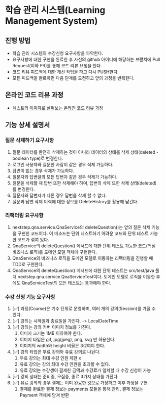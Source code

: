 # 학습 관리 시스템(Learning Management System)

## 진행 방법
* 학습 관리 시스템의 수강신청 요구사항을 파악한다.
* 요구사항에 대한 구현을 완료한 후 자신의 github 아이디에 해당하는 브랜치에 Pull Request(이하 PR)를 통해 코드 리뷰 요청을 한다.
* 코드 리뷰 피드백에 대한 개선 작업을 하고 다시 PUSH한다.
* 모든 피드백을 완료하면 다음 단계를 도전하고 앞의 과정을 반복한다.

## 온라인 코드 리뷰 과정
* [텍스트와 이미지로 살펴보는 온라인 코드 리뷰 과정](https://github.com/next-step/nextstep-docs/tree/master/codereview)

## 기능 상세 설명서
### 질문 삭제하기 요구사항
1. 질문 데이터를 완전히 삭제하는 것이 아니라 데이터의 상태를 삭제 상태(deleted - boolean type)로 변경한다.
2. 로그인 사용자와 질문한 사람이 같은 경우 삭제 가능하다.
3. 답변이 없는 경우 삭제가 가능하다.
4. 질문자와 답변글의 모든 답변자 같은 경우 삭제가 가능하다.
5. 질문을 삭제할 때 답변 또한 삭제해야 하며, 답변의 삭제 또한 삭제 상태(deleted)를 변경한다.
6. 질문자와 답변자가 다른 경우 답변을 삭제 할 수 없다.
7. 질문과 답변 삭제 이력에 대한 정보를 DeleteHistory를 활용해 남긴다.

### 리팩터링 요구사항
1. nextstep.qna.service.QnaService의 deleteQuestion()는 앞의 질문 삭제 기능을 구현한 코드이다. 이 메소드는 단위 테스트하기 어려운 코드와 단위 테스트 가능한 코드가 섞여 있다.
2. QnaService의 deleteQuestion() 메서드에 대한 단위 테스트 가능한 코드(핵심 비즈니스 로직)를 도메인 모델 객체에 구현한다.
3. QnaService의 비즈니스 로직을 도메인 모델로 이동하는 리팩터링을 진행할 때 TDD로 구현한다.
4. QnaService의 deleteQuestion() 메서드에 대한 단위 테스트는 src/test/java 폴더 nextstep.qna.service.QnaServiceTest이다. 도메인 모델로 로직을 이동한 후에도 QnaServiceTest의 모든 테스트는 통과해야 한다. 


### 수강 신청 기능 요구사항

1. [✅] 과정(Course)은 기수 단위로 운영하며, 여러 개의 강의(Session)를 가질 수 있다.
2. [✅] 강의는 시작일과 종료일을 가진다. -> LocalDateTime
3. [✅] 강의는 강의 커버 이미지 정보를 가진다. 
   1. 이미지 크기는 1MB 이하여야 한다.
   2. 이미지 타입은 gif, jpg(jpeg), png, svg 만 허용한다. 
   3. 이미지의 width와 height 비율은 3:2여야 한다. 
4. [✅] 강의 타입은 무료 강의와 유료 강의로 나뉜다.
   1. 무료 강의는 최대 수강 인원 제한 x
   2. 유료 강의는 강의 최대 수강 인원을 초과할 수 없다.
   3. 유료 강의는 수강생이 결제한 금액과 수강료가 일치할 때 수강 신청이 가능
5. [✅] 강의 상태는 준비중, 모집중, 종료 3가지 상태를 가진다.
6. [✅] 유료 강의의 경우 결제는 이미 완료한 것으로 가정하고 이후 과정을 구현
   1. 결제를 완료한 결제 정보는 payments 모듈을 통해 관리, 결제 정보는 Payment 객체에 담겨 반환
